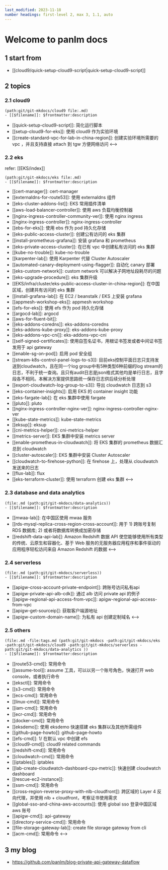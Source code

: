 ```yaml
---
last_modified: 2023-11-18
number headings: first-level 2, max 3, 1.1, auto
---
```


# Welcome to panlm docs

## 1 start from

- [[cloud9/quick-setup-cloud9-script|quick-setup-cloud9-script]]


## 2 topics 

### 2.1 cloud9

```expander
(path:git/git-mkdocs/cloud9 file:.md)
- [[$filename]]: $frontmatter:description
```
- [[quick-setup-cloud9-script]]: 简化运行脚本
- [[setup-cloud9-for-eks]]: 使用 cloud9 作为实验环境
- [[create-standard-vpc-for-lab-in-china-region]]: 创建实验环境所需要的 vpc ，并且支持直接 attach 到 tgw 方便网络访问
<-->

### 2.2 eks

refer: [[EKS/index]]

```expander
(path:git/git-mkdocs/eks file:.md)
- [[$filename]]: $frontmatter:description
```
- [[cert-manager]]: cert-manager
- [[externaldns-for-route53]]: 使用 externaldns 组件
- [[eks-cluster-addons-list]]: EKS 常用插件清单
- [[aws-load-balancer-controller]]: 使用 aws 负载均衡控制器
- [[nginx-ingress-controller-community-ver]]: 使用 nginx ingress
- [[nginx-ingress-controller]]: nginx-ingress-controller
- [[ebs-for-eks]]: 使用 ebs 作为 pod 持久化存储 
- [[eks-public-access-cluster]]: 创建公有访问的 eks 集群
- [[install-prometheus-grafana]]: 安装 grafana 和 prometheus
- [[eks-private-access-cluster]]: 在已有 vpc 中创建私有访问的 eks 集群
- [[kube-no-trouble]]: kube-no-trouble
- [[karpenter-lab]]: 使用 Karpenter 代替 Cluster Autoscaler
- [[automated-canary-deployment-using-flagger]]: 自动化 canary 部署
- [[eks-custom-network]]: custom network 可以解决子网地址段耗尽的问题
- [[eks-upgrade-procedure]]: eks 集群升级
- [[EKS/infra/cluster/eks-public-access-cluster-in-china-region]]: 在中国区域，创建共有访问的 eks 集群
- [[install-grafana-lab]]: 在 EC2 / beanstalk / EKS 上安装 grafana 
- [[appmesh-workshop-eks]]: appmesh workshop
- [[efs-for-eks]]: 使用 efs 作为 pod 持久化存储
- [[argocd-lab]]: argocd
- [[aws-for-fluent-bit]]: 
- [[eks-addons-coredns]]: eks-addons-coredns
- [[eks-addons-kube-proxy]]: eks-addons-kube-proxy
- [[eks-addons-vpc-cni]]: eks-addons-vpc-cni
- [[self-signed-certificates]]: 使用自签名证书，用根证书签发或者中间证书签发用于 api gateway
- [[enable-sg-on-pod]]: 启用 pod 安全组
- [[stream-k8s-control-panel-logs-to-s3]]: 目前eks控制平面日志只支持发送到cloudwatch，且在同一个log group中有5种类型6种前缀的log stream的日志，不利于统一查询。且只有audit日志是json格式其他均是单行日志，且字段各不相同。本解决方案提供思路统一保存日志供后续分析处理
- [[export-cloudwatch-log-group-to-s3]]: 导出 cloudwatch 日志到 s3
- [[eks-container-insights]]: 启用 EKS 的 container insight 功能
- [[eks-fargate-lab]]: 在 eks 集群中使用 fargate
- [[pluto]]: pluto
- [[nginx-ingress-controller-nginx-ver]]: nginx-ingress-controller-nginx-ver
- [[kube-state-metrics]]: kube-state-metrics
- [[eksup]]: eksup
- [[cni-metrics-helper]]: cni-metrics-helper
- [[metrics-server]]: EKS 集群中安装 metrics server
- [[enable-prometheus-in-cloudwatch]]: 将 EKS 集群的 prometheus 数据汇总到 cloudwatch
- [[cluster-autoscaler]]: EKS 集群中安装 Cluster Autoscaler
- [[cloudwatch-to-firehose-python]]: 在 firehose 上，处理从 cloudwatch 发送来的日志
- [[flux-lab]]: flux
- [[eks-terraform-cluster]]: 使用 terraform 创建 eks 集群
<-->

### 2.3 database and data analytics

```expander
(file:.md (path:git/git-mkdocs/data-analytics))
- [[$filename]]: $frontmatter:description
```
- [[mwaa-lab]]: 在中国区使用 mwaa 服务
- [[rds-mysql-replica-cross-region-cross-account]]: 用于 1) 跨账号复制 RDS 数据库; 2) 或者将数据库转换成加密存储
- [[redshift-data-api-lab]]: Amazon Redshift 数据 API 使您能够使用所有类型的传统、云原生和容器化、基于 Web 服务的无服务器应用程序和事件驱动的应用程序轻松访问来自 Amazon Redshift 的数据
<-->

### 2.4 serverless

```expander
(file:.md (path:git/git-mkdocs/serverless))
- [[$filename]]: $frontmatter:description
```
- [[apigw-cross-account-private-endpoint]]: 跨账号访问私有api
- [[apigw-private-api-alb-cdk]]: 通过 alb 访问 private api 的例子
- [[apigw-regional-api-access-from-vpc]]: apigw-regional-api-access-from-vpc
- [[apigw-get-sourceip]]: 获取客户端源地址
- [[apigw-custom-domain-name]]: 为私有 api 创建定制域名
<-->

### 2.5 others

```expander
(file:.md -file:tags.md (path:git/git-mkdocs -path:git/git-mkdocs/eks -path:git/git-mkdocs/cloud9 -path:git/git-mkdocs/serverless -path:git/git-mkdocs/data-analytics ))
- [[$filename]]: $frontmatter:description
```
- [[route53-cmd]]: 常用命令
- [[assume-tool]]: assume 工具，可以以另一个账号角色，快速打开 web console，或者执行命令
- [[eksctl]]: 常用命令
- [[s3-cmd]]: 常用命令
- [[ecs-cmd]]: 常用命令
- [[linux-cmd]]: 常用命令
- [[iam-cmd]]: 常用命令
- [[ecr-cmd]]: 常用命令
- [[docker-cmd]]: 常用命令
- [[eksdemo]]: 使用 eksdemo 快速搭建 eks 集群以及其他所需组件
- [[github-page-howto]]: github-page-howto
- [[efs-cmd]]: 1/ 在默认 vpc 中创建 efs
- [[cloud9-cmd]]: cloud9 related commands
- [[redshift-cmd]]: 常用命令
- [[cloudwatch-cmd]]: 常用命令
- [[iptables]]: iptables
- [[lab-create-cloudwatch-dashboard-cpu-metric]]: 快速创建 cloudwatch dashboard
- [[rescue-ec2-instance]]: 
- [[ssm-cmd]]: 常用命令
- [[cross-region-reverse-proxy-with-nlb-cloudfront]]: 跨区域的 Layer 4 反向代理，并使用 nlb + cloudfront，考察证书使用需求
- [[global-sso-and-china-aws-accounts]]: 使用 global sso 登录中国区域 aws 账号
- [[apigw-cmd]]: api-gateway
- [[directory-service-cmd]]: 常用命令
- [[file-storage-gateway-lab]]: create file storage gateway from cli
- [[acm-cmd]]: 常用命令
<-->

## 3 my blog

- https://github.com/panlm/blog-private-api-gateway-dataflow




